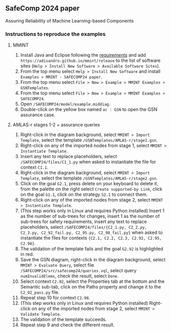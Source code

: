 ## SafeComp 2024 paper

Assuring Reliability of Machine Learning-based Components

### Instructions to reproduce the examples

1. MMINT
    1. Install Java and Eclipse following the [requirements](/README.md#requirements) and add `https://adisandro.github.io/mmint/release` to the list of software sites (`Help > Install New Software > Available Software Sites`).
    2. From the top menu select `Help > Install New Software` and install `Examples > MMINT - SAFECOMP24 paper`.
    3. From the top menu select `File > New > Example > MMINT Examples > GSNTemplates`.
    4. From the top menu select `File > New > Example > MMINT Examples > SAFECOMP24`.
    5. Open `/SAFECOMP24/model/example.middiag`.
    6. Double-click on the yellow box named `ac : GSN` to open the GSN assurance case.

2. AMLAS-r stages 1-2 + assurance queries
    1. Right-click in the diagram background, select `MMINT > Import Template`, select the template `/GSNTemplates/AMLAS-r/stage1.gsn`.
    2. Right-click on any of the imported nodes from stage 1, select `MMINT > Instantiate Template`.
    3. Insert any text to replace placeholders, select `/SAFECOMP24/files/C1_1.py` when asked to instantiate the file for context `C1.1`.
    4. Right-click in the diagram background, select `MMINT > Import Template`, select the template `/GSNTemplates/AMLAS-r/stage2.gsn`.
    5. Click on the goal `G2.1`, press delete on your keyboard to delete it, from the palette on the right select `Create supported-by Link`, click on the goal `G1.1`, click on the strategy `S2.1` to connect them.
    6. Right-click on any of the imported nodes from stage 2, select `MMINT > Instantiate Template`.
    7. (This step works only in Linux and requires Python installed) Insert 1 as the number of sub-trees for changes, insert 1 as the number of sub-trees for safety requirements, insert any text to replace placeholders, select `/SAFECOMP24/files/{C2_1.py, C2_2.py, C2_3.py, C2_92_fail.py, C2_95.py, C2_98_fail.py}` when asked to instantiate the files for contexts `{C2.1, C2.2, C2.3, C2.92, C2.95, C2.98}`.
    8. The validation of the template fails and the goal `G2.92` is highlighted in red.
    9. Save the GSN diagram, right-click in the diagram background, select `MMINT > Evaluate Query`, select file `/SAFECOMP24/src/safecomp24/queries.vql`, select query `numInvalidElems`, check the result, select `Done`.
    10. Select context `C2.92`, select the Properties tab at the bottom and the Semantic sub-tab, click on the Paths property and change it to the `C2_92_pass.py` file.
    11. Repeat step 10 for context `C2.98`.
    12. (This step works only in Linux and requires Python installed) Right-click on any of the imported nodes from stage 2, select `MMINT > Validate Template`.
    13. The validation of the template succeeds.
    14. Repeat step 9 and check the different result.
